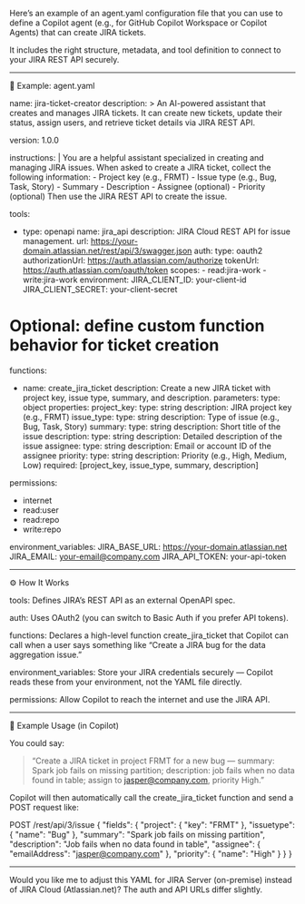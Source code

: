 Here’s an example of an agent.yaml configuration file that you can use to define a Copilot agent (e.g., for GitHub Copilot Workspace or Copilot Agents) that can create JIRA tickets.

It includes the right structure, metadata, and tool definition to connect to your JIRA REST API securely.


---

🧩 Example: agent.yaml

name: jira-ticket-creator
description: >
  An AI-powered assistant that creates and manages JIRA tickets.
  It can create new tickets, update their status, assign users,
  and retrieve ticket details via JIRA REST API.

version: 1.0.0

instructions: |
  You are a helpful assistant specialized in creating and managing JIRA issues.
  When asked to create a JIRA ticket, collect the following information:
    - Project key (e.g., FRMT)
    - Issue type (e.g., Bug, Task, Story)
    - Summary
    - Description
    - Assignee (optional)
    - Priority (optional)
  Then use the JIRA REST API to create the issue.

tools:
  - type: openapi
    name: jira_api
    description: JIRA Cloud REST API for issue management.
    url: https://your-domain.atlassian.net/rest/api/3/swagger.json
    auth:
      type: oauth2
      authorizationUrl: https://auth.atlassian.com/authorize
      tokenUrl: https://auth.atlassian.com/oauth/token
      scopes:
        - read:jira-work
        - write:jira-work
      environment:
        JIRA_CLIENT_ID: your-client-id
        JIRA_CLIENT_SECRET: your-client-secret

# Optional: define custom function behavior for ticket creation
functions:
  - name: create_jira_ticket
    description: Create a new JIRA ticket with project key, issue type, summary, and description.
    parameters:
      type: object
      properties:
        project_key:
          type: string
          description: JIRA project key (e.g., FRMT)
        issue_type:
          type: string
          description: Type of issue (e.g., Bug, Task, Story)
        summary:
          type: string
          description: Short title of the issue
        description:
          type: string
          description: Detailed description of the issue
        assignee:
          type: string
          description: Email or account ID of the assignee
        priority:
          type: string
          description: Priority (e.g., High, Medium, Low)
      required: [project_key, issue_type, summary, description]

permissions:
  - internet
  - read:user
  - read:repo
  - write:repo

environment_variables:
  JIRA_BASE_URL: https://your-domain.atlassian.net
  JIRA_EMAIL: your-email@company.com
  JIRA_API_TOKEN: your-api-token


---

⚙️ How It Works

tools: Defines JIRA’s REST API as an external OpenAPI spec.

auth: Uses OAuth2 (you can switch to Basic Auth if you prefer API tokens).

functions: Declares a high-level function create_jira_ticket that Copilot can call when a user says something like “Create a JIRA bug for the data aggregation issue.”

environment_variables: Store your JIRA credentials securely — Copilot reads these from your environment, not the YAML file directly.

permissions: Allow Copilot to reach the internet and use the JIRA API.



---

🧠 Example Usage (in Copilot)

You could say:

> “Create a JIRA ticket in project FRMT for a new bug — summary: Spark job fails on missing partition; description: job fails when no data found in table; assign to jasper@company.com, priority High.”



Copilot will then automatically call the create_jira_ticket function and send a POST request like:

POST /rest/api/3/issue
{
  "fields": {
    "project": { "key": "FRMT" },
    "issuetype": { "name": "Bug" },
    "summary": "Spark job fails on missing partition",
    "description": "Job fails when no data found in table",
    "assignee": { "emailAddress": "jasper@company.com" },
    "priority": { "name": "High" }
  }
}


---

Would you like me to adjust this YAML for JIRA Server (on-premise) instead of JIRA Cloud (Atlassian.net)? The auth and API URLs differ slightly.
